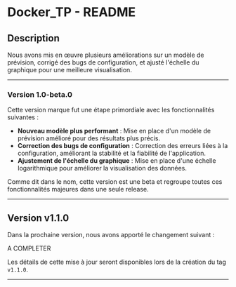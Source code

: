 # Docker_TP - README

## Description
Nous avons mis en œuvre plusieurs améliorations sur un modèle de prévision, corrigé des bugs de configuration, et ajusté l'échelle du graphique pour une meilleure visualisation.


----------------------


### Version 1.0-beta.0

Cette version marque fut une étape primordiale avec les fonctionnalités suivantes :

- **Nouveau modèle plus performant** : Mise en place d'un modèle de prévision amélioré pour des résultats plus précis.
- **Correction des bugs de configuration** : Correction des erreurs liées à la configuration, améliorant la stabilité et la fiabilité de l'application.
- **Ajustement de l'échelle du graphique** : Mise en place d'une échelle logarithmique pour améliorer la visualisation des données.

Comme dit dans le nom, cette version est une beta et regroupe toutes ces fonctionnalités majeures dans une seule release.

-----------------------------


## Version v1.1.0

Dans la prochaine version, nous avons apporté le changement suivant :

A COMPLETER
  
Les détails de cette mise à jour seront disponibles lors de la création du tag `v1.1.0`.

---

